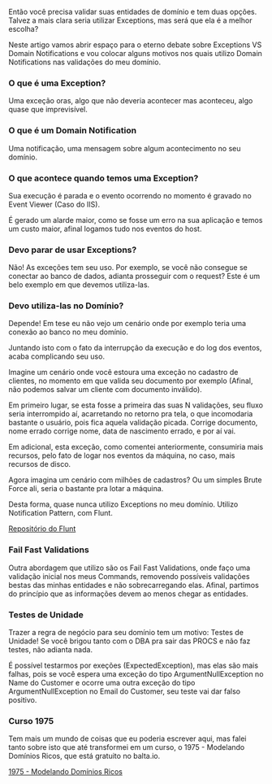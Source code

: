 Então você precisa validar suas entidades de domínio e tem duas opções. Talvez a mais clara seria utilizar Exceptions, mas será que ela é a melhor escolha?  
  
Neste artigo vamos abrir espaço para o eterno debate sobre Exceptions VS Domain Notifications e vou colocar alguns motivos nos quais utilizo Domain Notifications nas validações do meu domínio.

### O que é uma Exception?

Uma exceção oras, algo que não deveria acontecer mas aconteceu, algo quase que imprevisível.

### O que é um Domain Notification

Uma notificação, uma mensagem sobre algum acontecimento no seu domínio.

### O que acontece quando temos uma Exception?

Sua execução é parada e o evento ocorrendo no momento é gravado no Event Viewer (Caso do IIS).  
  
É gerado um alarde maior, como se fosse um erro na sua aplicação e temos um custo maior, afinal logamos tudo nos eventos do host.

### Devo parar de usar Exceptions?

Não! As exceções tem seu uso. Por exemplo, se você não consegue se conectar ao banco de dados, adianta prosseguir com o request? Este é um belo exemplo em que devemos utiliza-las.

### Devo utiliza-las no Domínio?

Depende! Em tese eu não vejo um cenário onde por exemplo teria uma conexão ao banco no meu domínio.  
  
Juntando isto com o fato da interrupção da execução e do log dos eventos, acaba complicando seu uso.  
  
Imagine um cenário onde você estoura uma exceção no cadastro de clientes, no momento em que valida seu documento por exemplo (Afinal, não podemos salvar um cliente com documento inválido).  
  
Em primeiro lugar, se esta fosse a primeira das suas N validações, seu fluxo seria interrompido aí, acarretando no retorno pra tela, o que incomodaria bastante o usuário, pois fica aquela validação picada. Corrige documento, nome errado corrige nome, data de nascimento errado, e por aí vai.  
  
Em adicional, esta exceção, como comentei anteriormente, consumiria mais recursos, pelo fato de logar nos eventos da máquina, no caso, mais recursos de disco.  
  
Agora imagina um cenário com milhões de cadastros? Ou um simples Brute Force ali, seria o bastante pra lotar a máquina.  
  
Desta forma, quase nunca utilizo Exceptions no meu domínio. Utilizo Notification Pattern, com Flunt.

[Repositório do Flunt](https://github.com/andrebaltieri/flunt)

### Fail Fast Validations

Outra abordagem que utilizo são os Fail Fast Validations, onde faço uma validação inicial nos meus Commands, removendo possíveis validações bestas das minhas entidades e não sobrecarregando elas. Afinal, partimos do princípio que as informações devem ao menos chegar as entidades.

### Testes de Unidade

Trazer a regra de negócio para seu domínio tem um motivo: Testes de Unidade! Se você brigou tanto com o DBA pra sair das PROCS e não faz testes, não adianta nada.  
  
É possível testarmos por exeções (ExpectedException), mas elas são mais falhas, pois se você espera uma exceção do tipo ArgumentNullException no Name do Customer e ocorre uma outra exceção do tipo ArgumentNullException no Email do Customer, seu teste vai dar falso positivo.

### Curso 1975

Tem mais um mundo de coisas que eu poderia escrever aqui, mas falei tanto sobre isto que até transformei em um curso, o 1975 - Modelando Domínios Ricos, que está gratuito no balta.io.

[1975 - Modelando Domínios Ricos](https://balta.io/cursos/1975)

<div role="main" id="blog-s1-dotnet-134e3db1eea6c9829db1"></div>
<script type="text/javascript" src="https://d335luupugsy2.cloudfront.net/js/rdstation-forms/stable/rdstation-forms.min.js"></script>
<script type="text/javascript"> new RDStationForms('blog-s1-dotnet-134e3db1eea6c9829db1', 'UA-48664517-12').createForm();</script>